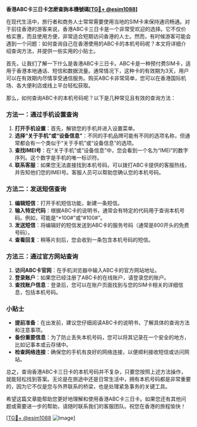 **香港ABC卡三日卡怎麽查詢本機號碼[[TG💪+ @esim1088](https://t.me/s/esim1088)]**

在现代生活中，旅行者和商务人士常常需要使用当地的SIM卡来保持通讯畅通。对于前往香港的游客来说，香港ABC卡三日卡是一个非常受欢迎的选择。它不仅价格实惠，而且使用方便，非常适合短期访问香港的人士。然而，有时候游客可能会遇到一个问题：如何查询自己在香港使用的ABC卡的本机号码呢？本文将详细介绍查询方法，并提供一些实用的小贴士。

首先，让我们了解一下什么是香港ABC卡三日卡。ABC卡是一种预付费SIM卡，适用于香港本地通话、短信和数据流量。通常情况下，这种卡的有效期为3天，用户可以在有效期内尽情享受通信服务。购买ABC卡非常简单，您可以在香港国际机场、各大便利店或线上平台轻松获取。

那么，如何查询ABC卡的本机号码呢？以下是几种常见且有效的查询方法：

### 方法一：通过手机设置查询

1. **打开手机设置**：首先，解锁您的手机并进入设置菜单。
2. **选择“关于手机”或“设备信息”**：不同的手机品牌可能有不同的选项名称，但通常都会有一个类似于“关于手机”或“设备信息”的选项。
3. **查找IMEI号**：在“关于手机”或“设备信息”中，您会看到一个名为“IMEI”的数字序列。这个数字是手机的唯一标识符。
4. **联系客服**：如果您无法直接找到本机号码，可以拨打ABC卡提供的客服热线，并告知他们您的IMEI号。客服人员可以帮助您确认您的本机号码。

### 方法二：发送短信查询

1. **编辑短信**：打开手机短信功能，新建一条短信。
2. **输入特定代码**：根据ABC卡的说明书，通常会有特定的代码用于查询本机号码。例如，可能是“*100#”或“#100#”。
3. **发送短信**：将编辑好的短信发送到ABC卡的服务号码（通常是800开头的免费号码）。
4. **查看回复**：稍等片刻后，您会收到一条包含本机号码的短信。

### 方法三：通过官方网站查询

1. **访问ABC卡官网**：在手机浏览器中输入ABC卡的官方网站地址。
2. **登录账户**：如果您已经注册了ABC卡的在线账户，请登录您的账户。
3. **查找账户信息**：登录后，您可以在账户页面找到与您的SIM卡相关的详细信息，包括本机号码。

### 小贴士

- **提前准备**：在出发前，建议您仔细阅读ABC卡的说明书，了解具体的查询方法和注意事项。
- **备份重要信息**：为了防止丢失本机号码，您可以将其记录在一个安全的地方，比如记事本或云存储中。
- **检查网络连接**：确保您的手机有良好的网络连接，以便顺利接收短信或访问网站。

总之，查询香港ABC卡三日卡的本机号码并不复杂，只要您按照上述方法操作，就能轻松找到答案。无论是在旅途中还是日常生活中，拥有本机号码都是非常重要的，因为它不仅是您与外界联系的桥梁，也是处理紧急事务的关键工具。

希望这篇文章能帮助您更好地理解和使用香港ABC卡三日卡。如果您还有其他问题或需要进一步的帮助，请随时联系我们的客服团队。祝您在香港的旅程愉快！

[[TG💪+ @esim1088](https://t.me/s/esim1088) ![Image](https://i.postimg.cc/4NQfJmqS/Snipaste-2025-05-13-00-14-12.png)]